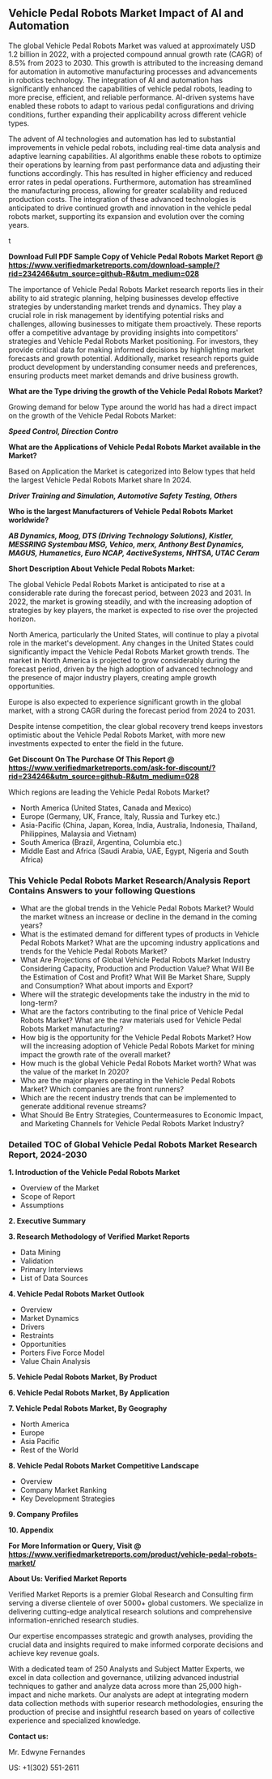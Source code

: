 <h2>Vehicle Pedal Robots Market Impact of AI and Automation</h2><p>The global Vehicle Pedal Robots Market was valued at approximately USD 1.2 billion in 2022, with a projected compound annual growth rate (CAGR) of 8.5% from 2023 to 2030. This growth is attributed to the increasing demand for automation in automotive manufacturing processes and advancements in robotics technology. The integration of AI and automation has significantly enhanced the capabilities of vehicle pedal robots, leading to more precise, efficient, and reliable performance. AI-driven systems have enabled these robots to adapt to various pedal configurations and driving conditions, further expanding their applicability across different vehicle types.</p><p>The advent of AI technologies and automation has led to substantial improvements in vehicle pedal robots, including real-time data analysis and adaptive learning capabilities. AI algorithms enable these robots to optimize their operations by learning from past performance data and adjusting their functions accordingly. This has resulted in higher efficiency and reduced error rates in pedal operations. Furthermore, automation has streamlined the manufacturing process, allowing for greater scalability and reduced production costs. The integration of these advanced technologies is anticipated to drive continued growth and innovation in the vehicle pedal robots market, supporting its expansion and evolution over the coming years.</p>t</p><p id="" class=""><strong>Download Full PDF Sample Copy of Vehicle Pedal Robots Market Report @ <a href="https://www.verifiedmarketreports.com/download-sample/?rid=234246&utm_source=github-R&utm_medium=028" target="_blank">https://www.verifiedmarketreports.com/download-sample/?rid=234246&utm_source=github-R&utm_medium=028</a></strong></p><p>The importance of&nbsp;Vehicle Pedal Robots Market research reports lies in their ability to aid strategic planning, helping businesses develop effective strategies by understanding market trends and dynamics. They play a crucial role in risk management by identifying potential risks and challenges, allowing businesses to mitigate them proactively. These reports offer a competitive advantage by providing insights into competitors' strategies and Vehicle Pedal Robots Market positioning. For investors, they provide critical data for making informed decisions by highlighting market forecasts and growth potential. Additionally, market research reports guide product development by understanding consumer needs and preferences, ensuring products meet market demands and drive business growth.</p><p><strong>What are the&nbsp;Type driving the growth of the Vehicle Pedal Robots Market?</strong></p><p id="" class="">Growing demand for below Type around the world has had a direct impact on the growth of the Vehicle Pedal Robots Market:</p><em><strong>Speed Control, Direction Contro</strong></em></p><strong>What are the&nbsp;Applications&nbsp;of Vehicle Pedal Robots Market available in the Market?</strong></p><p id="" class="">Based on Application the Market is categorized into Below types that held the largest Vehicle Pedal Robots Market share In 2024.</p><em><strong>Driver Training and Simulation, Automotive Safety Testing, Others</strong></em></p><strong>Who is the largest Manufacturers of Vehicle Pedal Robots Market worldwide?</strong></p><p><em><strong>AB Dynamics, Moog, DTS (Driving Technology Solutions), Kistler, MESSRING Systembau MSG, Vehico, merx, Anthony Best Dynamics, MAGUS, Humanetics, Euro NCAP, 4activeSystems, NHTSA, UTAC Ceram</strong></em></p><p id="" class=""><strong>Short Description About Vehicle Pedal Robots Market:</strong></p><p>The global Vehicle Pedal Robots Market is anticipated to rise at a considerable rate during the forecast period, between 2023 and 2031. In 2022, the market is growing steadily, and with the increasing adoption of strategies by key players, the market is expected to rise over the projected horizon.</p><p>North America, particularly the United States, will continue to play a pivotal role in the market's development. Any changes in the United States could significantly impact the Vehicle Pedal Robots Market growth trends. The market in North America is projected to grow considerably during the forecast period, driven by the high adoption of advanced technology and the presence of major industry players, creating ample growth opportunities.</p><p>Europe is also expected to experience significant growth in the global market, with a strong CAGR during the forecast period from 2024 to 2031.</p><p>Despite intense competition, the clear global recovery trend keeps investors optimistic about the Vehicle Pedal Robots Market, with more new investments expected to enter the field in the future.</p><p id="" class=""><strong>Get Discount On The Purchase Of This Report @ <a href="https://www.verifiedmarketreports.com/ask-for-discount/?rid=234246&utm_source=github-R&utm_medium=028" target="_blank">https://www.verifiedmarketreports.com/ask-for-discount/?rid=234246&utm_source=github-R&utm_medium=028</a></strong></p>Which regions are leading the Vehicle Pedal Robots Market?</p><ul><li>North America (United States, Canada and Mexico)</li><li>Europe (Germany, UK, France, Italy, Russia and Turkey etc.)</li><li>Asia-Pacific (China, Japan, Korea, India, Australia, Indonesia, Thailand, Philippines, Malaysia and Vietnam)</li><li>South America (Brazil, Argentina, Columbia etc.)</li><li>Middle East and Africa (Saudi Arabia, UAE, Egypt, Nigeria and South Africa)</li></ul><h3 id="" class="">This Vehicle Pedal Robots Market Research/Analysis Report Contains Answers to your following Questions</h3><ul><li>What are the global trends in the Vehicle Pedal Robots Market? Would the market witness an increase or decline in the demand in the coming years?</li><li>What is the estimated demand for different types of products in Vehicle Pedal Robots Market? What are the upcoming industry applications and trends for the Vehicle Pedal Robots Market?</li><li>What Are Projections of Global Vehicle Pedal Robots Market Industry Considering Capacity, Production and Production Value? What Will Be the Estimation of Cost and Profit? What Will Be Market Share, Supply and Consumption? What about imports and Export?</li><li>Where will the strategic developments take the industry in the mid to long-term?</li><li>What are the factors contributing to the final price of Vehicle Pedal Robots Market? What are the raw materials used for Vehicle Pedal Robots Market manufacturing?</li><li>How big is the opportunity for the Vehicle Pedal Robots Market? How will the increasing adoption of Vehicle Pedal Robots Market for mining impact the growth rate of the overall market?</li><li>How much is the global Vehicle Pedal Robots Market worth? What was the value of the market In 2020?</li><li>Who are the major players operating in the Vehicle Pedal Robots Market? Which companies are the front runners?</li><li>Which are the recent industry trends that can be implemented to generate additional revenue streams?</li><li>What Should Be Entry Strategies, Countermeasures to Economic Impact, and Marketing Channels for Vehicle Pedal Robots Market Industry?</li></ul><h3 id="" class="">Detailed TOC of Global Vehicle Pedal Robots Market Research Report, 2024-2030</h3><p id="" class=""><strong>1. Introduction of the Vehicle Pedal Robots Market</strong></p><ul><li>Overview of the Market</li><li>Scope of Report</li><li>Assumptions</li></ul><p id="" class=""><strong>2. Executive Summary</strong></p><p id="" class=""><strong>3. Research Methodology of Verified Market Reports</strong></p><ul><li>Data Mining</li><li>Validation</li><li>Primary Interviews</li><li>List of Data Sources</li></ul><p id="" class=""><strong>4. Vehicle Pedal Robots Market Outlook</strong></p><ul><li>Overview</li><li>Market Dynamics</li><li>Drivers</li><li>Restraints</li><li>Opportunities</li><li>Porters Five Force Model</li><li>Value Chain Analysis</li></ul><p id="" class=""><strong>5. Vehicle Pedal Robots Market, By Product</strong></p><p id="" class=""><strong>6. Vehicle Pedal Robots Market, By Application</strong></p><p id="" class=""><strong>7. Vehicle Pedal Robots Market, By Geography</strong></p><ul><li>North America</li><li>Europe</li><li>Asia Pacific</li><li>Rest of the World</li></ul><p id="" class=""><strong>8. Vehicle Pedal Robots Market Competitive Landscape</strong></p><ul><li>Overview</li><li>Company Market Ranking</li><li>Key Development Strategies</li></ul><p id="" class=""><strong>9. Company Profiles</strong></p><p id="" class=""><strong>10. Appendix</strong></p><p id="" class=""><strong>For More Information or Query, Visit @ <a href="https://www.verifiedmarketreports.com/product/vehicle-pedal-robots-market/" target="_blank">https://www.verifiedmarketreports.com/product/vehicle-pedal-robots-market/</a></strong></p><p id="" class=""><strong>About Us: Verified Market Reports</strong></p><p id="" class="">Verified Market Reports is a premier Global Research and Consulting firm serving a diverse clientele of over 5000+ global customers. We specialize in delivering cutting-edge analytical research solutions and comprehensive information-enriched research studies.</p><p id="" class="">Our expertise encompasses strategic and growth analyses, providing the crucial data and insights required to make informed corporate decisions and achieve key revenue goals.</p><p id="" class="">With a dedicated team of 250 Analysts and Subject Matter Experts, we excel in data collection and governance, utilizing advanced industrial techniques to gather and analyze data across more than 25,000 high-impact and niche markets. Our analysts are adept at integrating modern data collection methods with superior research methodologies, ensuring the production of precise and insightful research based on years of collective experience and specialized knowledge.</p><p id="" class=""><strong>Contact us:</strong></p><p id="" class="">Mr. Edwyne Fernandes</p><p id="" class="">US: +1(302) 551-2611</p>